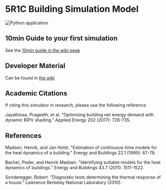 # 5R1C Building Simulation Model

![Python application](https://github.com/architecture-building-systems/RC_BuildingSimulator/workflows/Python%20application/badge.svg)

## 10min Guide to your first simulation

See the [10min guide in the wiki page](https://github.com/architecture-building-systems/RC_BuildingSimulator/wiki/10min-guide-to-your-first-simulation)

## Developer Material

Can be found in [the wiki](https://github.com/architecture-building-systems/RC_BuildingSimulator/wiki)

## Academic Citations

If citing this simulator in research, please use the following reference

Jayathissa, Prageeth, et al. "Optimising building net energy demand with dynamic BIPV shading." Applied Energy 202 (2017): 726-735.

## References

Madsen, Henrik, and Jan Holst. "Estimation of continuous-time models for the heat dynamics of a building." Energy and Buildings 22.1 (1995): 67-79.

Bacher, Peder, and Henrik Madsen. "Identifying suitable models for the heat dynamics of buildings." Energy and Buildings 43.7 (2011): 1511-1522.

Sonderegger, Robert. "Diagnostic tests determining the thermal response of a house." Lawrence Berkeley National Laboratory (2010).

